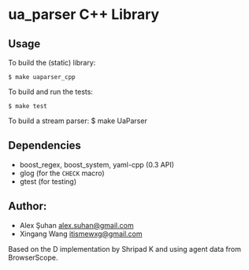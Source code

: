 ua_parser C++ Library
=====================

Usage
-----

To build the (static) library:

    $ make uaparser_cpp

To build and run the tests:

    $ make test

To build a stream parser:
    $ make UaParser

Dependencies
------------

* boost_regex, boost_system, yaml-cpp (0.3 API)
* glog (for the `CHECK` macro)
* gtest (for testing)

Author:
-------

  * Alex Şuhan <alex.suhan@gmail.com>
  * Xingang Wang <itismewxg@gmail.com>

  Based on the D implementation by Shripad K and using agent data from BrowserScope.
